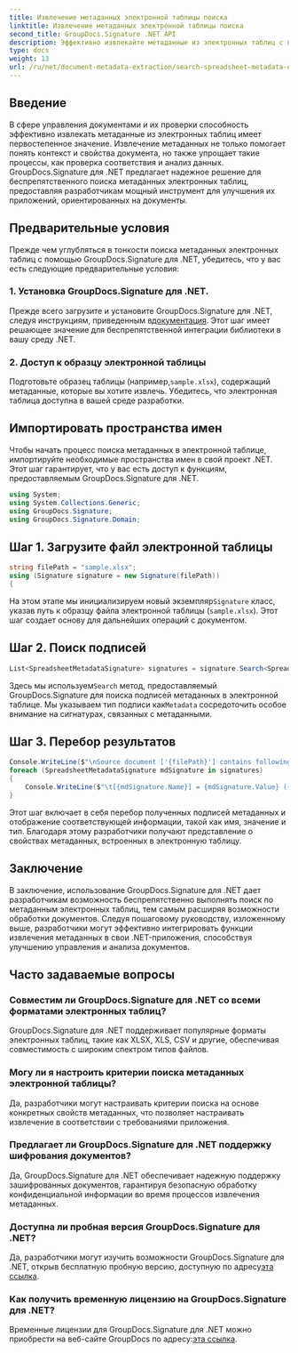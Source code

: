 ```yaml
---
title: Извлечение метаданных электронной таблицы поиска
linktitle: Извлечение метаданных электронной таблицы поиска
second_title: GroupDocs.Signature .NET API
description: Эффективно извлекайте метаданные из электронных таблиц с помощью GroupDocs.Signature для .NET. Улучшите управление документами и их анализ без особых усилий.
type: docs
weight: 13
url: /ru/net/document-metadata-extraction/search-spreadsheet-metadata-extraction/
---
```

## Введение
В сфере управления документами и их проверки способность эффективно извлекать метаданные из электронных таблиц имеет первостепенное значение. Извлечение метаданных не только помогает понять контекст и свойства документа, но также упрощает такие процессы, как проверка соответствия и анализ данных. GroupDocs.Signature для .NET предлагает надежное решение для беспрепятственного поиска метаданных электронных таблиц, предоставляя разработчикам мощный инструмент для улучшения их приложений, ориентированных на документы.
## Предварительные условия
Прежде чем углубляться в тонкости поиска метаданных электронных таблиц с помощью GroupDocs.Signature для .NET, убедитесь, что у вас есть следующие предварительные условия:
### 1. Установка GroupDocs.Signature для .NET.
 Прежде всего загрузите и установите GroupDocs.Signature для .NET, следуя инструкциям, приведенным в[документация](https://reference.groupdocs.com/signature/net/). Этот шаг имеет решающее значение для беспрепятственной интеграции библиотеки в вашу среду .NET.
### 2. Доступ к образцу электронной таблицы
Подготовьте образец таблицы (например,`sample.xlsx`), содержащий метаданные, которые вы хотите извлечь. Убедитесь, что электронная таблица доступна в вашей среде разработки.

## Импортировать пространства имен
Чтобы начать процесс поиска метаданных в электронной таблице, импортируйте необходимые пространства имен в свой проект .NET. Этот шаг гарантирует, что у вас есть доступ к функциям, предоставляемым GroupDocs.Signature для .NET.

```csharp
using System;
using System.Collections.Generic;
using GroupDocs.Signature;
using GroupDocs.Signature.Domain;
```
## Шаг 1. Загрузите файл электронной таблицы
```csharp
string filePath = "sample.xlsx";
using (Signature signature = new Signature(filePath))
{
```
 На этом этапе мы инициализируем новый экземпляр`Signature` класс, указав путь к образцу файла электронной таблицы (`sample.xlsx`). Этот шаг создает основу для дальнейших операций с документом.
## Шаг 2. Поиск подписей
```csharp
List<SpreadsheetMetadataSignature> signatures = signature.Search<SpreadsheetMetadataSignature>(SignatureType.Metadata);
```
 Здесь мы используем`Search` метод, предоставляемый GroupDocs.Signature для поиска подписей метаданных в электронной таблице. Мы указываем тип подписи как`Metadata` сосредоточить особое внимание на сигнатурах, связанных с метаданными.
## Шаг 3. Перебор результатов
```csharp
Console.WriteLine($"\nSource document ['{filePath}'] contains following signatures.");
foreach (SpreadsheetMetadataSignature mdSignature in signatures)
{
    Console.WriteLine($"\t[{mdSignature.Name}] = {mdSignature.Value} ({mdSignature.Type})");
}
```
Этот шаг включает в себя перебор полученных подписей метаданных и отображение соответствующей информации, такой как имя, значение и тип. Благодаря этому разработчики получают представление о свойствах метаданных, встроенных в электронную таблицу.

## Заключение
В заключение, использование GroupDocs.Signature для .NET дает разработчикам возможность беспрепятственно выполнять поиск по метаданным электронных таблиц, тем самым расширяя возможности обработки документов. Следуя пошаговому руководству, изложенному выше, разработчики могут эффективно интегрировать функции извлечения метаданных в свои .NET-приложения, способствуя улучшению управления и анализа документов.
## Часто задаваемые вопросы
### Совместим ли GroupDocs.Signature для .NET со всеми форматами электронных таблиц?
GroupDocs.Signature для .NET поддерживает популярные форматы электронных таблиц, такие как XLSX, XLS, CSV и другие, обеспечивая совместимость с широким спектром типов файлов.
### Могу ли я настроить критерии поиска метаданных электронной таблицы?
Да, разработчики могут настраивать критерии поиска на основе конкретных свойств метаданных, что позволяет настраивать извлечение в соответствии с требованиями приложения.
### Предлагает ли GroupDocs.Signature для .NET поддержку шифрования документов?
Да, GroupDocs.Signature для .NET обеспечивает надежную поддержку зашифрованных документов, гарантируя безопасную обработку конфиденциальной информации во время процессов извлечения метаданных.
### Доступна ли пробная версия GroupDocs.Signature для .NET?
 Да, разработчики могут изучить возможности GroupDocs.Signature для .NET, открыв бесплатную пробную версию, доступную по адресу[эта ссылка](https://releases.groupdocs.com/).
### Как получить временную лицензию на GroupDocs.Signature для .NET?
 Временные лицензии для GroupDocs.Signature для .NET можно приобрести на веб-сайте GroupDocs по адресу:[эта ссылка](https://purchase.groupdocs.com/temporary-license/).